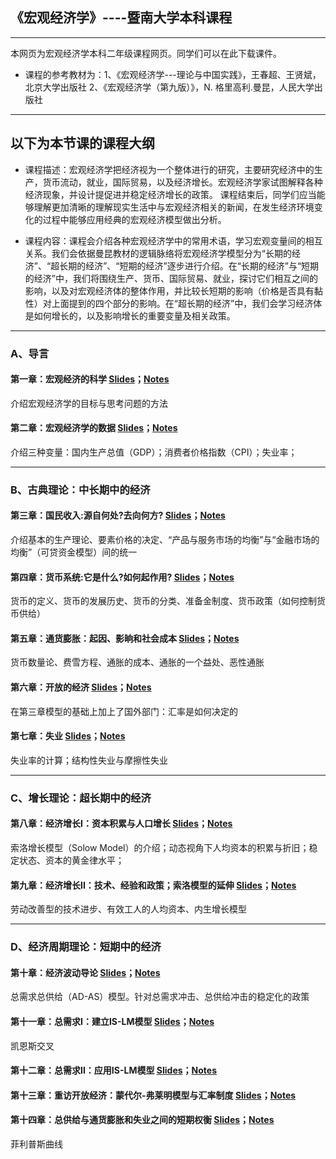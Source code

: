 ## 《宏观经济学》----暨南大学本科课程

---
本网页为宏观经济学本科二年级课程网页。同学们可以在此下载课件。
* 课程的参考教材为：1、《宏观经济学---理论与中国实践》，王春超、王贤斌，北京大学出版社 2、《宏观经济学（第九版）》，N. 格里高利.曼昆，人民大学出版社
---
以下为本节课的课程大纲
---

* 课程描述：宏观经济学把经济视为一个整体进行的研究，主要研究经济中的生产，货币流动，就业，国际贸易，以及经济增长。宏观经济学家试图解释各种经济现象，并设计提促进并稳定经济增长的政策。 课程结束后，同学们应当能够理解更加清晰的理解现实生活中与宏观经济相关的新闻，在发生经济环境变化的过程中能够应用经典的宏观经济模型做出分析。

* 课程内容：课程会介绍各种宏观经济学中的常用术语，学习宏观变量间的相互关系。我们会依据曼昆教材的逻辑脉络将宏观经济学模型分为“长期的经济”、“超长期的经济”、“短期的经济”逐步进行介绍。在“长期的经济”与“短期的经济”中，我们将围绕生产、货币、国际贸易、就业，探讨它们相互之间的影响，以及对宏观经济体的整体作用，并比较长短期的影响（价格是否具有黏性）对上面提到的四个部分的影响。在“超长期的经济”中，我们会学习经济体是如何增长的，以及影响增长的重要变量及相关政策。

---
### A、导言

#### 第一章：宏观经济的科学 [Slides](https://github.com/MingshiKang/MacroUndergrad/blob/main/Slides/1%E3%80%81%E5%AE%8F%E8%A7%82%E7%BB%8F%E6%B5%8E%E5%AD%A6%E4%BB%8B%E7%BB%8D.pdf)；[Notes](https://github.com/MingshiKang/MacroUndergrad/blob/main/Notes/%E7%AC%AC%E4%B8%80%E7%AB%A0%C2%B7%E4%BB%8B%E7%BB%8D.pdf)

介绍宏观经济学的目标与思考问题的方法

#### 第二章：宏观经济学的数据 [Slides](https://github.com/MingshiKang/MacroUndergrad/blob/main/Slides/2%E3%80%81%E5%AE%8F%E8%A7%82%E7%BB%8F%E6%B5%8E%E5%AD%A6%E7%9A%84%E6%95%B0%E6%8D%AE.pdf)；[Notes](https://github.com/MingshiKang/MacroUndergrad/blob/main/Notes/%E7%AC%AC%E4%BA%8C%E7%AB%A0%20%C2%B7%20%E5%AE%8F%E8%A7%82%E6%95%B0%E6%8D%AE.pdf)

介绍三种变量：国内生产总值（GDP）；消费者价格指数（CPI）；失业率；

---
### B、古典理论：中长期中的经济

#### 第三章：国民收入:源自何处?去向何方? [Slides](https://github.com/MingshiKang/MacroUndergrad/blob/main/Slides/3%E3%80%81%E5%9B%BD%E6%B0%91%E6%94%B6%E5%85%A5.pdf)；[Notes](https://github.com/MingshiKang/MacroUndergrad/blob/main/Notes/%E7%AC%AC%E4%B8%89%E7%AB%A0%20%C2%B7%20%E5%9B%BD%E6%B0%91%E6%94%B6%E5%85%A5.pdf)

介绍基本的生产理论、要素价格的决定、“产品与服务市场的均衡”与“金融市场的均衡”（可贷资金模型）间的统一

#### 第四章：货币系统:它是什么?如何起作用? [Slides](https://github.com/MingshiKang/MacroUndergrad/blob/main/Slides/4%E3%80%81%E8%B4%A7%E5%B8%81%E7%B3%BB%E7%BB%9F.pdf)；[Notes](https://github.com/MingshiKang/MacroUndergrad/blob/main/Notes/%E7%AC%AC%E5%9B%9B%E7%AB%A0%20%C2%B7%20%E8%B4%A7%E5%B8%81%E7%B3%BB%E7%BB%9F.pdf)

货币的定义、货币的发展历史、货币的分类、准备金制度、货币政策（如何控制货币供给）

#### 第五章：通货膨胀：起因、影晌和社会成本 [Slides](https://github.com/MingshiKang/MacroUndergrad/blob/main/Slides/5%E3%80%81%E9%80%9A%E8%B4%A7%E8%86%A8%E8%83%80.pdf)；[Notes](https://github.com/MingshiKang/MacroUndergrad/blob/main/Notes/%E7%AC%AC%E4%BA%94%E7%AB%A0%20%C2%B7%20%E9%80%9A%E8%B4%A7%E8%86%A8%E8%83%80.pdf)

货币数量论、费雪方程、通胀的成本、通胀的一个益处、恶性通胀

#### 第六章：开放的经济 [Slides](https://github.com/MingshiKang/MacroUndergrad/blob/main/Slides/6%E3%80%81%E5%BC%80%E6%94%BE%E7%9A%84%E7%BB%8F%E6%B5%8E.pdf)；[Notes](https://github.com/MingshiKang/MacroUndergrad/blob/main/Notes/%E7%AC%AC%E5%85%AD%E7%AB%A0%20%C2%B7%20%E5%BC%80%E6%94%BE%E7%BB%8F%E6%B5%8E.pdf)

在第三章模型的基础上加上了国外部门：汇率是如何决定的

#### 第七章：失业 [Slides](https://github.com/MingshiKang/MacroUndergrad/blob/main/Slides/7%E3%80%81%E5%A4%B1%E4%B8%9A%2B%E5%8F%A4%E5%85%B8%E7%BB%8F%E6%B5%8E%E5%B0%8F%E7%BB%93.pdf)；[Notes](https://github.com/MingshiKang/MacroUndergrad/blob/main/Notes/%E7%AC%AC%E4%B8%83%E7%AB%A0%20%C2%B7%20%E5%A4%B1%E4%B8%9A.pdf)

失业率的计算；结构性失业与摩擦性失业

---

### C、增长理论：超长期中的经济

#### 第八章：经济增长I：资本积累与人口增长 [Slides](https://github.com/MingshiKang/MacroUndergrad/blob/main/Slides/8%E3%80%81%E7%BB%8F%E6%B5%8E%E5%A2%9E%E9%95%BFI.pdf)；[Notes](https://github.com/MingshiKang/MacroUndergrad/blob/main/Notes/%E7%AC%AC%E5%85%AB%E7%AB%A0%20%C2%B7%20%E7%BB%8F%E6%B5%8E%E5%A2%9E%E9%95%BF1.pdf)

索洛增长模型（Solow Model）的介绍；动态视角下人均资本的积累与折旧；稳定状态、资本的黄金律水平；

#### 第九章：经济增长II：技术、经验和政策；索洛模型的延伸 [Slides](https://github.com/MingshiKang/MacroUndergrad/blob/main/Slides/9%E3%80%81%E7%BB%8F%E6%B5%8E%E5%A2%9E%E9%95%BFII.pdf)；[Notes](https://github.com/MingshiKang/MacroUndergrad/blob/main/Notes/%E7%AC%AC%E4%B9%9D%E7%AB%A0%20%C2%B7%20%E7%BB%8F%E6%B5%8E%E5%A2%9E%E9%95%BF2.pdf)

劳动改善型的技术进步、有效工人的人均资本、内生增长模型

---

### D、经济周期理论：短期中的经济

#### 第十章：经济波动导论 [Slides](https://github.com/MingshiKang/MacroUndergrad/blob/main/Slides/10%E3%80%81%E7%BB%8F%E6%B5%8E%E6%B3%A2%E5%8A%A8%E5%AF%BC%E8%AE%BA.pdf)；[Notes](https://github.com/MingshiKang/MacroUndergrad/blob/main/Notes/%E7%AC%AC%E5%8D%81%E7%AB%A0%20%C2%B7%20%E7%BB%8F%E6%B5%8E%E6%B3%A2%E5%8A%A8%E5%AF%BC%E8%AE%BA.pdf)

总需求总供给（AD-AS）模型。针对总需求冲击、总供给冲击的稳定化的政策

#### 第十一章：总需求I：建立IS-LM模型 [Slides](https://github.com/MingshiKang/MacroUndergrad/blob/main/Slides/11%E3%80%81%E6%80%BB%E9%9C%80%E6%B1%82I.pdf)；[Notes](https://github.com/MingshiKang/MacroUndergrad/blob/main/Notes/%E7%AC%AC%E5%8D%81%E4%B8%80%E7%AB%A0%20%C2%B7%20%20%E6%80%BB%E9%9C%80%E6%B1%82I%20.pdf)

凯恩斯交叉

#### 第十二章：总需求II：应用IS-LM模型 [Slides](https://github.com/MingshiKang/MacroUndergrad/blob/main/Slides/12%E3%80%81%E6%80%BB%E9%9C%80%E6%B1%82II.pdf)；[Notes](https://github.com/MingshiKang/MacroUndergrad/blob/main/Notes/%E7%AC%AC%E5%8D%81%E4%BA%8C%E7%AB%A0%20%C2%B7%20%E6%80%BB%E9%9C%80%E6%B1%82II%20.pdf)

#### 第十三章：重访开放经济：蒙代尔-弗莱明模型与汇率制度 [Slides](https://github.com/MingshiKang/MacroUndergrad/blob/main/Slides/13%E3%80%81%E8%92%99%E4%BB%A3%E5%B0%94%E5%BC%97%E8%8E%B1%E6%98%8E%E6%A8%A1%E5%9E%8B.pdf)；[Notes](https://github.com/MingshiKang/MacroUndergrad/blob/main/Notes/%E7%AC%AC%E5%8D%81%E4%B8%89%E7%AB%A0%20%C2%B7%20%E8%92%99%E4%BB%A3%E5%B0%94%E5%BC%97%E8%8E%B1%E6%98%8E%E6%A8%A1%E5%9E%8B.pdf)

#### 第十四章：总供给与通货膨胀和失业之间的短期权衡 [Slides](https://github.com/MingshiKang/MacroUndergrad/blob/main/Slides/14%E3%80%81%E6%80%BB%E4%BE%9B%E7%BB%99%E4%B8%8E%E8%8F%B2%E5%88%A9%E6%99%AE%E6%96%AF%E6%9B%B2%E7%BA%BF.pdf)；[Notes](https://github.com/MingshiKang/MacroUndergrad/blob/main/Notes/%E7%AC%AC%E5%8D%81%E5%9B%9B%E7%AB%A0%20%C2%B7%20%E8%8F%B2%E5%88%A9%E6%99%AE%E6%96%AF%E6%9B%B2%E7%BA%BF.pdf)

菲利普斯曲线

